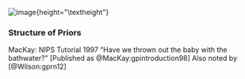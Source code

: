 <!--frame start-->
![image](../../../gplvm/tex/diagrams/mackayBaby){height="\textheight"}

<!--frame end-->
<!--frame start-->
### Structure of Priors

MacKay: NIPS Tutorial 1997 “Have we thrown out the baby with the
bathwater?” [Published as @MacKay:gpintroduction98] Also noted by
[@Wilson:gprn12]

<!--frame end-->

